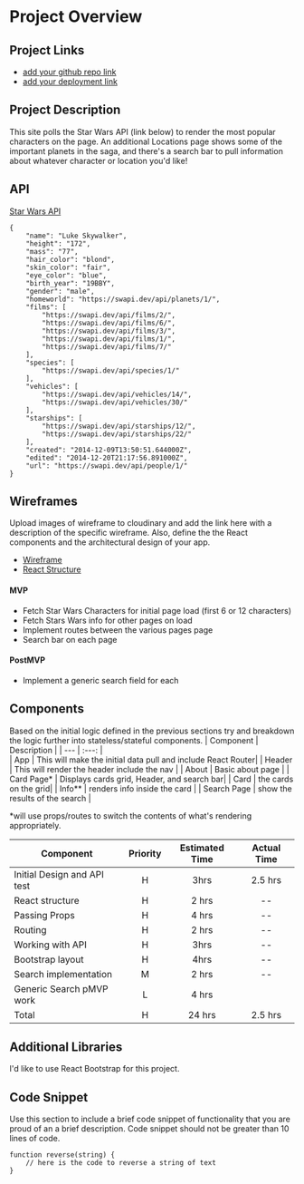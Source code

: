 # Project Overview

## Project Links

- [add your github repo link]()
- [add your deployment link]()

## Project Description

This site polls the Star Wars API (link below) to render the most popular characters on the page. An additional Locations page shows some of the important planets in the saga, and there's a search bar to pull information about whatever character or location you'd like!

## API

[Star Wars API](https://swapi.dev/)

```
{
	"name": "Luke Skywalker",
	"height": "172",
	"mass": "77",
	"hair_color": "blond",
	"skin_color": "fair",
	"eye_color": "blue",
	"birth_year": "19BBY",
	"gender": "male",
	"homeworld": "https://swapi.dev/api/planets/1/",
	"films": [
		"https://swapi.dev/api/films/2/",
		"https://swapi.dev/api/films/6/",
		"https://swapi.dev/api/films/3/",
		"https://swapi.dev/api/films/1/",
		"https://swapi.dev/api/films/7/"
	],
	"species": [
		"https://swapi.dev/api/species/1/"
	],
	"vehicles": [
		"https://swapi.dev/api/vehicles/14/",
		"https://swapi.dev/api/vehicles/30/"
	],
	"starships": [
		"https://swapi.dev/api/starships/12/",
		"https://swapi.dev/api/starships/22/"
	],
	"created": "2014-12-09T13:50:51.644000Z",
	"edited": "2014-12-20T21:17:56.891000Z",
	"url": "https://swapi.dev/api/people/1/"
}
```

## Wireframes

Upload images of wireframe to cloudinary and add the link here with a description of the specific wireframe. Also, define the the React components and the architectural design of your app.

- [Wireframe](https://res.cloudinary.com/dzrsoqrvd/image/upload/v1635530600/star%20wars%20api%20project/wireframe.png)
- [React Structure](https://res.cloudinary.com/dzrsoqrvd/image/upload/v1635530798/star%20wars%20api%20project/react_structure_xg5oz2.jpg)

#### MVP

- Fetch Star Wars Characters for initial page load (first 6 or 12 characters)
- Fetch Stars Wars info for other pages on load
- Implement routes between the various pages page
- Search bar on each page

#### PostMVP

- Implement a generic search field for each 

## Components

Based on the initial logic defined in the previous sections try and breakdown the logic further into stateless/stateful components.
| Component | Description |
| --- | :---: |  
| App | This will make the initial data pull and include React Router|
| Header | This will render the header include the nav |
| About | Basic about page |
| Card Page* | Displays cards grid, Header, and search bar| 
| Card | the cards on the grid|
| Info** | renders info inside the card |
| Search Page | show the results of the search |

*will use props/routes to switch the contents of what's rendering appropriately.

| Component | Priority | Estimated Time | Actual Time |
| --- | :---: | :---: | :---: |
| Initial Design and API test | H | 3hrs| 2.5 hrs |
| React structure | H | 2 hrs | -- |
| Passing Props | H | 4 hrs | -- |
| Routing | H | 2 hrs | -- |
| Working with API | H | 3hrs | -- |
| Bootstrap layout | H | 4hrs | -- |
| Search implementation | M | 2 hrs | -- |
| Generic Search pMVP work | L | 4 hrs |  
| Total | H | 24 hrs | 2.5 hrs |

## Additional Libraries

I'd like to use React Bootstrap for this project.

## Code Snippet

Use this section to include a brief code snippet of functionality that you are proud of an a brief description. Code snippet should not be greater than 10 lines of code.

```
function reverse(string) {
	// here is the code to reverse a string of text
}
```
